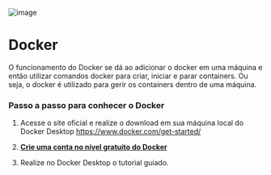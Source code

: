 <!--
<h1 align="center"> Docker</h1>
-->
<p align="center">
  
![image](https://github.com/rxaviersantos/docker/assets/85380530/8885e584-88ad-4638-92b4-cf89dff6fc94)
</p>

# Docker

O funcionamento do Docker se dá ao adicionar o docker em uma máquina e então utilizar comandos docker para criar, iniciar e parar containers. Ou seja, o docker é utilizado para gerir os containers dentro de uma máquina.

### Passo a passo para conhecer o Docker

1. Acesse o site oficial e realize o download em sua máquina local do Docker Desktop  https://www.docker.com/get-started/

2. [**Crie uma conta no nível gratuito do Docker**](https://www.docker.com/pricing/?utm_source=docker&utm_medium=webreferral&utm_campaign=traffictopricing)

3. Realize no Docker Desktop o tutorial guiado.




